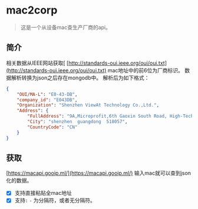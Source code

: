 # mac2corp

> 这是一个从设备mac查生产厂商的api。

## 简介
相关数据从IEEE网站获取[ [http://standards-oui.ieee.org/oui/oui.txt](http://standards-oui.ieee.org/oui/oui.txt)
mac地址中的前6位为厂商标识。
数据解析转换为json之后存在mongodb中。
解析后为如下格式：
```json
{
    "OUI/MA-L": "E0-43-DB",
    "company_id": "E043DB",
    "Organization": "Shenzhen ViewAt Technology Co.,Ltd.",
    "Address": {
        "FullAddress": "9A,Microprofit,6th Gaoxin South Road, High-Tech Industrial Park, Nanshan, Shenzhen, CHINA.",
        "City": "shenzhen  guangdong  518057",
        "CountryCode": "CN"
    }
}
```

## 获取
[https://macapi.gooip.ml/](https://macapi.gooip.ml/)
输入mac就可以查到json化的数据。
- [x] 支持直接粘贴全mac地址
- [x] 支持`:` `-` 为分隔符，或者无分隔符。
